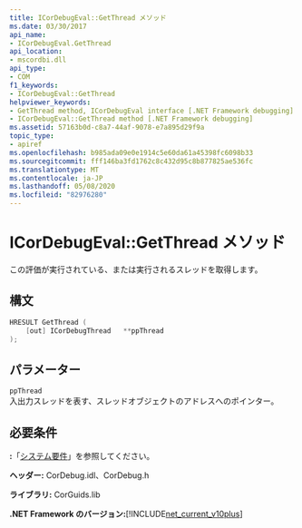 ```yaml
---
title: ICorDebugEval::GetThread メソッド
ms.date: 03/30/2017
api_name:
- ICorDebugEval.GetThread
api_location:
- mscordbi.dll
api_type:
- COM
f1_keywords:
- ICorDebugEval::GetThread
helpviewer_keywords:
- GetThread method, ICorDebugEval interface [.NET Framework debugging]
- ICorDebugEval::GetThread method [.NET Framework debugging]
ms.assetid: 57163b0d-c8a7-44af-9078-e7a895d29f9a
topic_type:
- apiref
ms.openlocfilehash: b985ada09e0e1914c5e60da61a45398fc6098b33
ms.sourcegitcommit: fff146ba3fd1762c8c432d95c8b877825ae536fc
ms.translationtype: MT
ms.contentlocale: ja-JP
ms.lasthandoff: 05/08/2020
ms.locfileid: "82976280"
---
```

# <a name="icordebugevalgetthread-method"></a>ICorDebugEval::GetThread メソッド
この評価が実行されている、または実行されるスレッドを取得します。  
  
## <a name="syntax"></a>構文  
  
```cpp  
HRESULT GetThread (  
    [out] ICorDebugThread   **ppThread  
);  
```  
  
## <a name="parameters"></a>パラメーター  
 `ppThread`  
 入出力スレッドを表す、スレッドオブジェクトのアドレスへのポインター。  
  
## <a name="requirements"></a>必要条件  
 **:**「[システム要件](../../get-started/system-requirements.md)」を参照してください。  
  
 **ヘッダー:** CorDebug.idl、CorDebug.h  
  
 **ライブラリ:** CorGuids.lib  
  
 **.NET Framework のバージョン:**[!INCLUDE[net_current_v10plus](../../../../includes/net-current-v10plus-md.md)]
